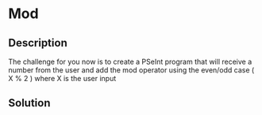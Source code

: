 # Mod

## Description

The challenge for you now is to create a PSeInt program that will receive a number from the user and add the mod operator using the even/odd case ( X % 2 ) where X is the user input

## Solution

